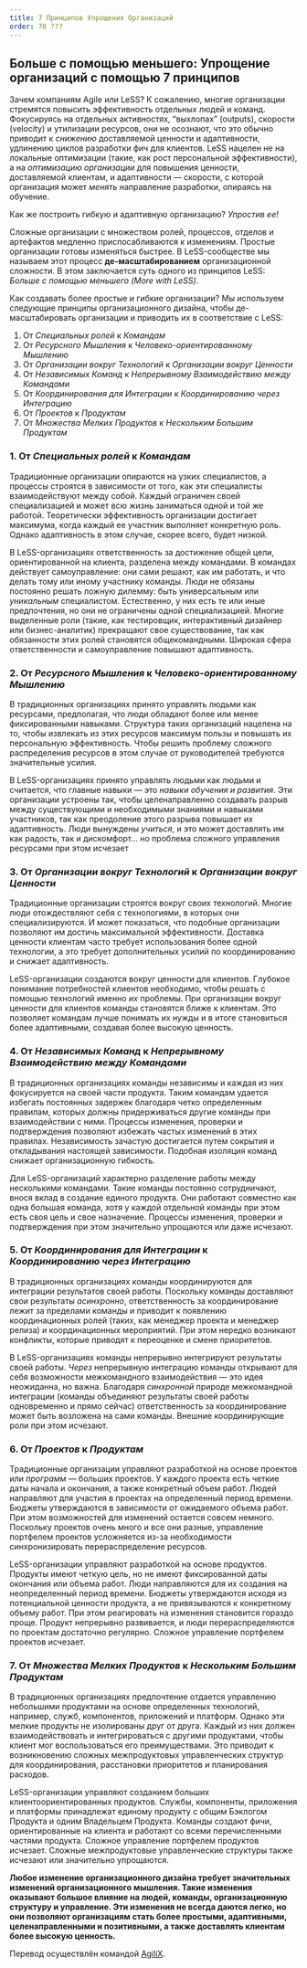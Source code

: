 ```yaml
---
title: 7 Принципов Упрощения Организаций
order: 70 ???
---
```


## Больше с помощью меньшего: Упрощение организаций с помощью 7 принципов

Зачем компаниям Agile или LeSS? К сожалению, многие организации стремятся повысить эффективность отдельных людей и команд. Фокусируясь на отдельных активностях, “выхлопах” (outputs), скорости (velocity) и утилизации ресурсов, они не осознают, что это обычно приводит к *снижению* доставляемой ценности и адаптивности, удлинению циклов разработки фич для клиентов. LeSS нацелен не на локальные оптимизации (такие, как рост персональной эффективности), а на *оптимизацию организации* для повышения ценности, доставляемой клиентам, и адаптивности —  скорости, с которой организация может *менять* направление разработки, опираясь на обучение.

Как же построить гибкую и адаптивную организацию? *Упростив ее!*

Сложные организации с множеством ролей, процессов, отделов и артефактов медленно приспосабливаются к изменениям. Простые организации готовы изменяться быстрее. В LeSS-сообществе мы называем этот процесс **де-масштабированием** организационной сложности. В этом заключается суть одного из принципов LeSS: *Больше с помощью меньшего (More with LeSS)*.

Как создавать более простые и гибкие организации? Мы используем следующие принципы организационного дизайна, чтобы де-масштабировать организации и приводить их в соответствие с LeSS:

1. От *Специальных ролей* к *Командам*
2. От *Ресурсного Мышления* к *Человеко-ориентированному Мышлению*
3. От *Организации вокруг Технологий* к *Организации вокруг Ценности*
4. От *Независимых Команд* к *Непрерывному Взаимодействию между Командами*
5. От *Координирования для Интеграции* к *Координированию через Интеграцию*
6. От *Проектов* к *Продуктам*
7. От *Множества Мелких Продуктов* к *Нескольким Большим Продуктам*

### 1. От *Специальных ролей* к *Командам*

Традиционные организации опираются на узких специалистов, а процессы строятся в зависимости от того, как эти специалисты взаимодействуют между собой. Каждый ограничен своей специализацией и может всю жизнь заниматься одной и той же работой. Теоретически эффективность организации достигает максимума, когда каждый ее участник выполняет конкретную роль. Однако адаптивность в этом случае, скорее всего, будет низкой.

В LeSS-организациях ответственность за достижение общей цели, ориентированной на клиента, разделена между командами. В командах действует самоуправление: они сами решают, как им работать, и что делать тому или иному участнику команды. Люди не обязаны постоянно решать ложную дилемму: быть универсальным или *уникальным* специалистом. Естественно, у них есть те или иные предпочтения, но они не ограничены одной специализацией. Многие выделенные роли (такие, как тестировщик, интерактивный дизайнер или бизнес-аналитик) прекращают свое существование, так как обязанности этих ролей становятся общекомандными. Широкая сфера ответственности и самоуправление повышают адаптивность.

### 2. От *Ресурсного Мышления* к *Человеко-ориентированному Мышлению*

В традиционных организациях принято управлять людьми как ресурсами, предполагая, что люди обладают более или менее фиксированными навыками. Структура таких организаций нацелена на то, чтобы извлекать из этих ресурсов максимум пользы и повышать их персональную эффективность. Чтобы решить проблему сложного распределения ресурсов в этом случае от руководителей требуются значительные усилия.

В LeSS-организациях принято управлять людьми как людьми и считается, что главные навыки — это *навыки обучения и развития*. Эти организации устроены так, чтобы целенаправленно создавать разрыв между существующими и необходимыми знаниями и навыками участников, так как преодоление этого разрыва повышает их адаптивность. Люди вынуждены *учиться*, и это может доставлять им как радость, так и дискомфорт… но проблема сложного управления ресурсами при этом исчезает

### 3. От *Организации вокруг Технологий* к *Организации вокруг Ценности*

Традиционные организации строятся вокруг своих технологий. Многие люди отождествляют себя с технологиями, в которых они специализируются. И может показаться, что подобные организации позволяют им достичь максимальной эффективности. Доставка ценности клиентам часто требует использования более одной технологии, а это требует дополнительных усилий по координированию и снижает адаптивность.

LeSS-организации создаются вокруг ценности для клиентов. Глубокое понимание потребностей клиентов необходимо, чтобы решать с помощью технологий именно *их* проблемы. При организации вокруг ценности для клиентов команды становятся ближе к клиентам. Это позволяет командам лучше понимать их нужды и в итоге становиться более адаптивными, создавая более высокую ценность.

### 4. От *Независимых Команд* к *Непрерывному Взаимодействию между Командами*

В традиционных организациях команды независимы и каждая из них фокусируется на своей части продукта. Таким командам удается избегать постоянных задержек благодаря четко определенным правилам, которых должны придерживаться другие команды при взаимодействии с ними. Процессы изменения, проверки и подтверждения позволяют избежать частых изменений в этих правилах. Независимость зачастую достигается путем сокрытия и откладывания настоящей зависимости. Подобная изоляция команд снижает организационную гибкость.

Для LeSS-организаций характерно разделение работы между несколькими командами. Такие команды постоянно сотрудничают, внося вклад в создание единого продукта. Они работают совместно как одна большая команда, хотя у каждой отдельной команды при этом есть своя цель и свое назначение. Процессы изменения, проверки и подтверждения при этом значительно упрощаются или даже исчезают.

### 5. От *Координирования для Интеграции* к *Координированию через Интеграцию*

В традиционных организациях команды координируются для интеграции результатов своей работы. Поскольку команды доставляют свои результаты *асинхронно*, ответственность за координирование лежит за пределами команды и приводит к появлению координационных ролей (таких, как менеджер проекта и менеджер релиза) и координационных мероприятий. При этом нередко возникают конфликты, которые приводят к переоценке и смене приоритетов.

В LeSS-организациях команды непрерывно интегрируют результаты своей работы. *Через* непрерывную интеграцию команды открывают для себя возможности межкомандного взаимодействия — это идея неожиданна, но важна. Благодаря *синхронной* природе межкомандной интеграции (команды объединяют результаты своей работы одновременно и прямо сейчас) ответственность за координирование может быть возложена на сами команды. Внешние координирующие роли при этом исчезают.

### 6. От *Проектов* к *Продуктам*

Традиционные организации управляют разработкой на основе проектов или *программ* — больших проектов. У каждого проекта есть четкие даты начала и окончания, а также конкретный объем работ. Людей направляют для участия в проектах на определенный период времени. Бюджеты утверждаются в зависимости от ожидаемого объема работ. При этом возможностей для изменений остается совсем немного. Поскольку проектов очень много и все они разные, управление портфелем проектов усложняется из-за необходимости синхронизировать перераспределение ресурсов.

LeSS-организации управляют разработкой на основе продуктов. Продукты имеют четкую цель, но не имеют фиксированной даты окончания или объема работ. Люди направляются для их создания на неопределенный период времени. Бюджеты утверждаются исходя из потенциальной ценности продукта, а не привязываются к конкретному объему работ. При этом реагировать на изменения становится гораздо проще. Продукт непрерывно развивается, и люди перераспределяются по проектам достаточно регулярно. Сложное управление портфелем проектов исчезает.

### 7. От *Множества Мелких Продуктов* к *Нескольким Большим Продуктам*

В традиционных организациях предпочтение отдается управлению небольшими продуктами на основе определенных технологий, например, служб, компонентов, приложений и платформ. Однако эти мелкие продукты не изолированы друг от друга. Каждый из них должен взаимодействовать и интегрироваться с другими продуктами, чтобы клиент мог воспользоваться его преимуществами. Это приводит к возникновению сложных межпродуктовых управленческих структур для координирования, расстановки приоритетов и планирования расходов.

LeSS-организации управляют созданием больших клиентоориентированных продуктов. Службы, компоненты, приложения и платформы принадлежат единому продукту с общим Бэклогом Продукта и одним Владельцем Продукта. Команды создают фичи, ориентированные на клиента и работают со всеми перечисленными частями продукта. Сложное управление портфелем продуктов исчезает. Сложные межпродуктовые управленческие структуры также исчезают или значительно упрощаются.

**Любое изменение организационного дизайна требует значительных изменений организационного мышления. Такие изменения оказывают большое влияние на людей, команды, организационную структуру и управление. Эти изменения не всегда даются легко, но они позволяют организациям стать более простыми, адаптивными, целенаправленными и позитивными, а также доставлять клиентам более высокую ценность.**

Перевод осуществлён командой [AgiliX](http://agilix.ru/).
